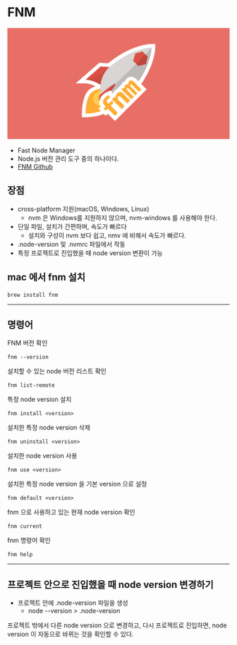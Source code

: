 # FNM

![FNM](/asset/img-fnm.png)

- Fast Node Manager
- Node.js 버전 관리 도구 중의 하나이다.
- [FNM Github](https://github.com/Schniz/fnm)

## 장점

- cross-platform 지원(macOS, Windows, Linux)
  - nvm 은 Windows를 지원하지 않으며, nvm-windows 를 사용해야 한다.
- 단일 파일, 설치가 간편하며, 속도가 빠르다
  - 설치와 구성이 nvm 보다 쉽고, nmv 에 비해서 속도가 빠르다.
- .node-version 및 .nvmrc 파일에서 작동
- 특정 프로젝트로 진입했을 때 node version 변환이 가능

## mac 에서 fnm 설치

```shell
brew install fnm
```

---

## 명령어

FNM 버전 확인

```shell
fnm --version
```

설치할 수 있는 node 버전 리스트 확인

```shell
fnm list-remote
```

특정 node version 설치

```shell
fnm install <version>
```

설치한 특정 node version 삭제

```shell
fnm uninstall <version>
```

설치한 node version 사용

```shell
fnm use <version>
```

설치한 특정 node version 을 기본 version 으로 설정

```shell
fnm default <version>
```

fnm 으로 사용하고 있는 현재 node version 확인

```shell
fnm current
```

fnm 명령어 확인

```shell
fnm help
```

---

## 프로젝트 안으로 진입했을 때 node version 변경하기

- 프로젝트 안에 .node-version 파일을 생성
  - node --version > .node-version

프로젝트 밖에서 다른 node version 으로 변경하고, 다시 프로젝트로 진입하면,
node version 이 자동으로 바뀌는 것을 확인할 수 있다.
